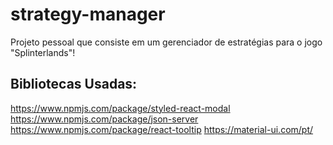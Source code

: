 # strategy-manager
Projeto pessoal que consiste em um gerenciador de estratégias para o jogo "Splinterlands"!
## Bibliotecas Usadas:
https://www.npmjs.com/package/styled-react-modal
https://www.npmjs.com/package/json-server
https://www.npmjs.com/package/react-tooltip
https://material-ui.com/pt/